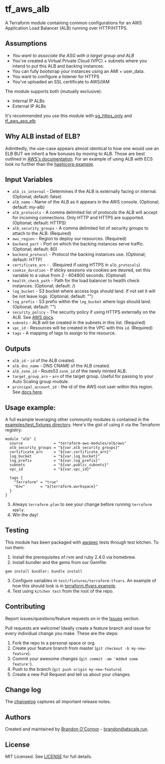 # tf_aws_alb
A Terraform module containing common configurations for an AWS Application Load
Balancer (ALB) running over HTTP/HTTPS.

## Assumptions
* *You want to associate the ASG with a target group and ALB*
* You've created a Virtual Private Cloud (VPC) + subnets where you intend to put
this ALB and backing instances.
* You can fully bootstrap your instances using an AMI + user_data.
* You want to configure a listener for HTTPS
* You've uploaded an SSL certificate to AWS/IAM

The module supports both (mutually exclusive):
* Internal IP ALBs
* External IP ALBs

It's recommended you use this module with
[sg_https_only](https://github.com/terraform-community-modules/tf_aws_sg/tree/master/sg_https_only#sg_https_only-terraform-module) and [tf_aws_asg_elb](https://github.com/terraform-community-modules/tf_aws_asg_elb)

## Why ALB instad of ELB?
Admittedly, the use-case appears almost identical to how one would use an ELB
BUT we inherit a few bonuses by moving to ALB. Those are best outlined in [AWS's
documentation](https://aws.amazon.com/elasticloadbalancing/applicationloadbalancer/).
For an example of using ALB with ECS look no further than the [hashicorp example](https://github.com/terraform-providers/terraform-provider-aws/blob/master/examples/ecs-alb).

## Input Variables
* `alb_is_internal` - Determines if the ALB is externally facing or internal. (Optional; default: false)
* `alb_name` - Name of the ALB as it appears in the AWS console. (Optional; default: my-alb)
* `alb_protocols` - A comma delimited list of protocols the ALB will accept for incoming connections. Only HTTP and HTTPS are supported. (Optional; default: HTTPS)
* `alb_security_groups` - A comma delimited list of security groups to attach to the ALB. (Required)
* `aws_region` - Region to deploy our resources. (Required)
* `backend_port` - Port on which the backing instances serve traffic. (Optional; default: 80)
* `backend_protocol` - Protocol the backing instances use. (Optional; default: HTTP)
* `certificate_arn` - . (Required if using HTTPS in `alb_protocols`)
* `cookie_duration` - If sticky sessions via cookies are desired, set this variable to a value from 2 - 604800 seconds. (Optional)
* `health_check_path` - Path for the load balancer to health check instances. (Optional; default: /)
* `log_bucket` - S3 bucket where access logs should land. If not set it will be not leave logs. (Optional; default: "")
* `log_prefix` - S3 prefix within the `log_bucket` where logs should land. (Optional; default: "")
* `security_policy` - The security policy if using HTTPS externally on the ALB. See [AWS docs](https://docs.aws.amazon.com/elasticloadbalancing/latest/classic/elb-security-policy-table.html).
* `subnets` - ALB will be created in the subnets in this list. (Required)
* `vpc_id` - Resources will be created in the VPC with this `id`. (Required)
* `tags` - A mapping of tags to assign to the resource.

## Outputs
* `alb_id` - `id` of the ALB created.
* `alb_dns_name` - DNS CNAME of the ALB created.
* `alb_zone_id` - Route53 `zone_id` of the newly minted ALB.
* `target_group_arn` - `arn` of the target group. Useful for passing to your Auto Scaling group module.
* `principal_account_id` - the id of the AWS root user within this region. See [docs here]('http://docs.aws.amazon.com/elasticloadbalancing/latest/classic/enable-access-logs.html#attach-bucket-policy').

## Usage example:
A full example leveraging other community modules is contained in the [examples/test_fixtures directory](examples/test_fixtures). Here's the gist of using it via the Terraform registry:
```
module "alb" {
  source              = "terraform-aws-modules/alb/aws"
  alb_security_groups = "${var.alb_security_groups}"
  certificate_arn     = "${var.certificate_arn}"
  log_bucket          = "${var.log_bucket}"
  log_prefix          = "${var.log_prefix}"
  subnets             = "${var.public_subnets}"
  vpc_id              = "${var.vpc_id}"

  tags {
    "Terraform" = "true"
    "Env"       = "${terraform.workspace}"
  }
}
```
3. Always `terraform plan` to see your change before running `terraform apply`.
4. Win the day!

## Testing
This module has been packaged with [awspec]('https://github.com/k1LoW/awspec') tests through test kitchen. To run them:
1. Install the prerequisites of rvm and ruby 2.4.0 via homebrew.
2. Install bundler and the gems from our Gemfile:
```
gem install bundler; bundle install
```
3. Configure variables in `test/fixtures/terraform.tfvars`. An example of how this should look is in [terraform.tfvars.example](test/fixtures/terraform.tfvars.example).
4. Test using `kitchen test` from the root of the repo.

## Contributing
Report issues/questions/feature requests on in the [Issues](https://github.com/terraform-aws-modules/terraform-aws-alb/issues) section.

Pull requests are welcome! Ideally create a feature branch and issue for every
individual change you make. These are the steps:

1. Fork the repo to a personal space or org.
2. Create your feature branch from master (`git checkout -b my-new-feature`).
4. Commit your awesome changes (`git commit -am 'Added some feature'`).
5. Push to the branch (`git push origin my-new-feature`).
6. Create a new Pull Request and tell us about your changes.

## Change log
The [changelog](CHANGELOG.md) captures all important release notes.

## Authors
Created and maintained by [Brandon O'Connor](https://github.com/brandoconnor) - brandon@atscale.run.

## License
MIT Licensed. See [LICENSE](LICENSE) for full details.
